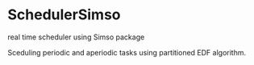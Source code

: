# SchedulerSimso
real time scheduler using Simso package

Sceduling periodic and aperiodic tasks using partitioned EDF algorithm.

